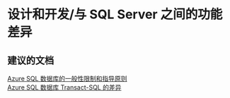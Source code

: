<properties
    pageTitle="设计和开发/与 SQL Server 之间的功能差异"
    description="设计和开发/与 SQL Server 之间的功能差异"
    service="microsoft.sql"
    resource="servers"
    authors="aashu"
    displayOrder=""
    selfHelpType="generic"
    supportTopicIds="31980418"
    resourceTags=""
    productPesIds="13491"
    cloudEnvironments="public"
/>


# 设计和开发/与 SQL Server 之间的功能差异

## **建议的文档**
[Azure SQL 数据库的一般性限制和指导原则](https://azure.microsoft.com/documentation/articles/sql-database-general-limitations/)<br>
[Azure SQL 数据库 Transact-SQL 的差异](https://azure.microsoft.com/documentation/articles/sql-database-transact-sql-information/)



<!--HONumber=Jul16_HO4-->


